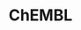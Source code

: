 ---
bigquery: https://console.cloud.google.com/bigquery?p=patents-public-data&d=ebi_chembl&page=dataset
citation: '"The ChEMBL database in 2017." Anna Gaulton, Anne Hersey, Michał Nowotka,
  A Patrícia Bento, Jon Chambers, David Mendez, Prudence Mutowo, Francis Atkinson,
  Louisa J Bellis, Elena Cibrián-Uhalte, Mark Davies, Nathan Dedman, Anneli Karlsson,
  María Paula Magariños, John P Overington, George Papadatos, Ines Smit, Andrew R
  Leach Nucleic acids Research (2017) 45 (Database Issue), D945-D954'
contributors: European Bioinformatics Institute
cost: None
description: ChEMBL Data is a manually curated database of small molecules used in
  drug discovery, including information about existing patented drugs.
documentation: 'schema: https://www.ebi.ac.uk/chembl/db_schema


  '
last_edit: Mon, 04 Apr 2022 19:07:30 GMT
location: https://console.cloud.google.com/marketplace/product/google_patents_public_datasets/chembl
maintained_by: EMBL-EBI, an outstation of European Molecular Biology Laboratory
related_publications: '

  ChEMBL: towards direct deposition of bioassay data.


  Mendez D, Gaulton A, Bento AP, Chambers J, De Veij M, Félix E, Magariños MP, Mosquera
  JF, Mutowo P, Nowotka M, Gordillo-Marañón M, Hunter F, Junco L, Mugumbate G, Rodriguez-Lopez
  M, Atkinson F, Bosc N, Radoux CJ, Segura-Cabrera A, Hersey A, Leach AR.


  — Nucleic Acids Res. 2019; 47(D1):D930-D940. doi: 10.1093/nar/gky1075

  '
schema_fields: '[''max_phase_for_ind'', ''value'', ''parent_type'', ''idx'', ''site_id'',
  ''synonyms'', ''ddd_admr'', ''canonical_smiles'', ''mol_hrac_id'', ''isoform'',
  ''activity_count'', ''stem'', ''frac_class_id'', ''standard_text_value'', ''assay_param_id'',
  ''target_type'', ''src_compound_id'', ''delist_flag'', ''patent_no'', ''upper_value'',
  ''heavy_atoms'', ''pubmed_id'', ''status'', ''usan_year'', ''hrac_code'', ''potential_duplicate'',
  ''related_tid'', ''ad_type'', ''ref_url'', ''predbind_id'', ''chebi_par_id'', ''published_value'',
  ''uo_units'', ''accession'', ''result_flag'', ''topical'', ''curated_by'', ''qed_weighted'',
  ''label'', ''record_id'', ''level2_description'', ''mecref_id'', ''met_conversion'',
  ''year'', ''l5'', ''bei'', ''ridx'', ''confidence_score'', ''homologue'', ''source_domain_id'',
  ''num_lipinski_ro5_violations'', ''country'', ''rtb'', ''who_extra'', ''assay_tissue'',
  ''product_id'', ''ddd_value'', ''smid'', ''availability_type'', ''nda_type'', ''prod_pat_id'',
  ''assay_strain'', ''alert_set_id'', ''co_stem_id'', ''patent_use_code'', ''withdrawn_year'',
  ''oral'', ''level1_description'', ''aromatic_rings'', ''src_description'', ''mechanism_of_action'',
  ''protclasssyn_id'', ''src_id'', ''sei'', ''component_id'', ''active_ingredient'',
  ''binding_site_comment'', ''target_desc'', ''acd_most_bpka'', ''acd_logd'', ''metref_id'',
  ''assay_class_id'', ''substrate_record_id'', ''molecule_type'', ''submission_date'',
  ''text_value'', ''updated_by'', ''mol_atc_id'', ''num_alerts'', ''met_comment'',
  ''withdrawn_flag'', ''tbl'', ''withdrawn_reason'', ''domain_id'', ''applicant_full_name'',
  ''ingredient'', ''activity_comment'', ''compound_key'', ''chembl_id'', ''title'',
  ''irac_code'', ''mw_freebase'', ''downgraded'', ''src_short_name'', ''parent_molregno'',
  ''assay_source'', ''mc_target_name'', ''protein_class_synonym'', ''inorganic_flag'',
  ''hba'', ''level2'', ''sequence_md5sum'', ''ap_id'', ''description'', ''targcomp_id'',
  ''assay_subcellular_fraction'', ''pref_name'', ''cell_source_tissue'', ''compound_name'',
  ''enzyme_tid'', ''end_position'', ''disease_efficacy'', ''molregno'', ''standard_units'',
  ''alert_id'', ''oc_id'', ''relationship_type'', ''mec_id'', ''usan_stem'', ''species_group_flag'',
  ''usan_substem'', ''activity_id'', ''comments'', ''major_class'', ''site_name'',
  ''molecular_species'', ''max_phase'', ''journal'', ''alert_name'', ''innovator_company'',
  ''protein_class_desc'', ''published_units'', ''bao_format'', ''warnref_id'', ''domain_type'',
  ''short_name'', ''dosed_ingredient'', ''drug_product_flag'', ''standard_inchi'',
  ''organism'', ''l7'', ''priority'', ''bao_endpoint'', ''start_position'', ''bao_id'',
  ''level3_description'', ''set_name'', ''cpd_str_alert_id'', ''action_type'', ''confidence'',
  ''molecular_mechanism'', ''frac_code'', ''mc_tax_id'', ''version'', ''src_assay_id'',
  ''bto_id'', ''uberon_id'', ''rgid'', ''usan_stem_definition'', ''indication_class'',
  ''standard_upper_value'', ''efo_id'', ''first_approval'', ''parent_go_id'', ''cell_source_organism'',
  ''cell_source_tax_id'', ''db_source'', ''cx_most_apka'', ''mutation'', ''psa'',
  ''trade_name'', ''le'', ''prediction_method'', ''cx_logd'', ''cell_id'', ''assay_cell_type'',
  ''ddd_comment'', ''std_act_id'', ''hbd'', ''num_ro5_violations'', ''cx_logp'', ''domain_name'',
  ''parameter_type'', ''issue'', ''chirality'', ''l8'', ''relationship'', ''orig_description'',
  ''cell_description'', ''assay_tax_id'', ''patent_id'', ''acd_logp'', ''compd_id'',
  ''met_id'', ''irac_class_id'', ''research_stem'', ''protein_class_id'', ''name'',
  ''variant_id'', ''site_residues'', ''pchembl_value'', ''enzyme_name'', ''actsm_id'',
  ''level4'', ''abstract'', ''cx_most_bpka'', ''published_relation'', ''doi'', ''polymer_flag'',
  ''company'', ''normal_range_min'', ''cell_ontology_id'', ''relationship_desc'',
  ''l3'', ''direct_interaction'', ''as_id'', ''black_box_warning'', ''source'', ''warning_description'',
  ''full_mwt'', ''mc_target_accession'', ''doc_type'', ''definition'', ''volume'',
  ''l2'', ''who_name'', ''relation'', ''first_in_class'', ''ro3_pass'', ''hba_lipinski'',
  ''assay_category'', ''doc_id'', ''mc_organism'', ''acd_most_apka'', ''warning_class'',
  ''publication_number'', ''sequence'', ''first_page'', ''withdrawn_class'', ''target_mapping'',
  ''metabolite_record_id'', ''cl_lincs_id'', ''mesh_id'', ''parenteral'', ''qudt_units'',
  ''selectivity_comment'', ''tid_fixed'', ''hrac_class_id'', ''parent_id'', ''units'',
  ''component_synonym'', ''mesh_heading'', ''sitecomp_id'', ''entity_id'', ''standard_value'',
  ''published_type'', ''structure_type'', ''ass_cls_map_id'', ''strength'', ''subgroup'',
  ''molsyn_id'', ''type'', ''therapeutic_flag'', ''prodrug'', ''go_id'', ''warning_id'',
  ''mc_target_type'', ''syn_type'', ''indref_id'', ''ref_type'', ''smarts'', ''db_version'',
  ''caloha_id'', ''clo_id'', ''formulation_id'', ''assay_type'', ''level5'', ''alogp'',
  ''component_type'', ''level1'', ''comp_class_id'', ''assay_test_type'', ''tissue_id'',
  ''assay_id'', ''pathway_id'', ''mw_monoisotopic'', ''efo_term'', ''data_validity_comment'',
  ''biocomp_id'', ''assay_organism'', ''cellosaurus_id'', ''ddd_id'', ''withdrawn_country'',
  ''usan_stem_id'', ''natural_product'', ''level3'', ''ref_id'', ''toid'', ''level4_description'',
  ''dosage_form'', ''stat'', ''creation_date'', ''job_id'', ''standard_inchi_key'',
  ''molfile'', ''path'', ''previous_company'', ''warning_year'', ''l4'', ''authors'',
  ''mechanism_comment'', ''last_active'', ''normal_range_max'', ''aspect'', ''warning_type'',
  ''standard_type'', ''mol_frac_id'', ''comp_go_id'', ''parameter_value'', ''res_stem_id'',
  ''drug_substance_flag'', ''l1'', ''approval_date'', ''standard_relation'', ''aidx'',
  ''l6'', ''tid'', ''full_molformula'', ''route'', ''class_level'', ''cell_name'',
  ''ddd_units'', ''class_type'', ''standard_flag'', ''cidx'', ''lle'', ''patent_expire_date'',
  ''drugind_id'', ''annotation'', ''compsyn_id'', ''log_id'', ''entity_type'', ''warning_country'',
  ''targrel_id'', ''helm_notation'', ''pathway_key'', ''last_page'', ''atc_code'',
  ''stem_class'', ''tax_id'', ''active_molregno'', ''updated_on'', ''domain_description'',
  ''assay_desc'', ''curation_comment'', ''hbd_lipinski'', ''mol_irac_id'', ''drug_record_id'']'
shortname: chembl
tags:
- biotechnology
- health
- chemical
- bioinformatics
- medical
terms_of_use: CC BY-SA 3.0
title: ChEMBL
uuid: e232a192-965c-4ec9-904c-155b6dfe56c5
---